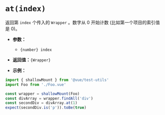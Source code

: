 # `at(index)`

返回第 `index` 个传入的 `Wrapper` 。数字从 0 开始计数 (比如第一个项目的索引值是 0)。

- **参数：**
  - `{number} index`

- **返回值：**`{Wrapper}`

- **示例：**

```js
import { shallowMount } from '@vue/test-utils'
import Foo from './Foo.vue'

const wrapper = shallowMount(Foo)
const divArray = wrapper.findAll('div')
const secondDiv = divArray.at(1)
expect(secondDiv.is('p')).toBe(true)
```
